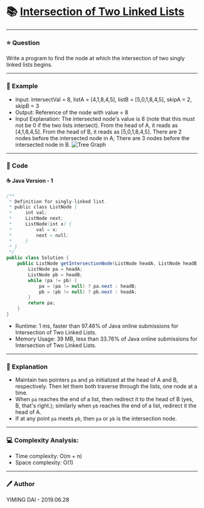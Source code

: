 # :books: [Intersection of Two Linked Lists](https://leetcode.com/problems/intersection-of-two-linked-lists/)

---

### :star: Question

Write a program to find the node at which the intersection of two singly linked lists begins.

---

### :car: Example

- Input: intersectVal = 8, listA = [4,1,8,4,5], listB = [5,0,1,8,4,5], skipA = 2, skipB = 3
- Output: Reference of the node with value = 8
- Input Explanation: The intersected node's value is 8 (note that this must not be 0 if the two lists intersect). From the head of A, it reads as [4,1,8,4,5]. From the head of B, it reads as [5,0,1,8,4,5]. There are 2 nodes before the intersected node in A; There are 3 nodes before the intersected node in B.
![Tree Graph](https://assets.leetcode.com/uploads/2018/12/13/160_statement.png)

---

### :hammer: Code

#### :coffee: Java Version - 1

```java
/**
 * Definition for singly-linked list.
 * public class ListNode {
 *     int val;
 *     ListNode next;
 *     ListNode(int x) {
 *         val = x;
 *         next = null;
 *     }
 * }
 */
public class Solution {
    public ListNode getIntersectionNode(ListNode headA, ListNode headB) {
        ListNode pa = headA;
        ListNode pb = headB;
        while (pa != pb) {
            pa = (pa != null) ? pa.next : headB;
            pb = (pb != null) ? pb.next : headA;
        }
        return pa;
    }
}
```

- Runtime: 1 ms, faster than 97.46% of Java online submissions for Intersection of Two Linked Lists.
- Memory Usage: 39 MB, less than 33.76% of Java online submissions for Intersection of Two Linked Lists.

---

### :pencil: Explanation

- Maintain two pointers `pa` and `pb` initialized at the head of A and B, respectively. Then let them both traverse through the lists, one node at a time.
- When `pa` reaches the end of a list, then redirect it to the head of B (yes, B, that's right.); similarly when `pb` reaches the end of a list, redirect it the head of A.
- If at any point `pa` meets `pb`, then `pa` or `pb` is the intersection node.

---

### :computer: Complexity Analysis:

- Time complexity: O(m + n)
- Space complexity: O(1)

---

### :pen: Author

YIMING DAI - 2019.06.28
